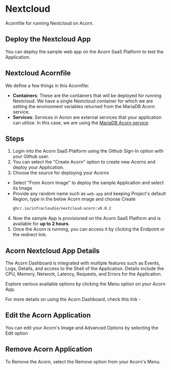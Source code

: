 # Nextcloud
Acornfile for running Nextcloud on Acorn.


## Deploy the Nextcloud App 

You can deploy the sample web app on the Acorn SaaS Platform to test the Application.

## Nextcloud Acornfile

We define a few things in this Acornfile:

- **Containers**: These are the containers that will be deployed for running Nextcloud. We have a single Nextcloud container for which we are setting the environment variables returned from the MariaDB Acorn service.
- **Services**: Services in Acron are external services that your application can utilize. In this case, we are using the [MariaDB Acorn service](https://github.com/acorn-io/mariadb/pkgs/container/mariadb).


## Steps

1. Login into the Acorn SaaS Platform using the Github Sign-In option with your Github user.
2. You can select the "Create Acorn" option to create new Acorns and deploy your Application.
3. Choose the source for deploying your Acorns
  * Select "From Acorn Image" to deploy the sample Application and select its Image
  * Provide any random name such as `web-app` and keeping Project's default Region, type in the below Acorn image and choose Create 
    ```bash
    ghcr.io/infracloudio/nextcloud-acorn:v0.0.2
    ```
4. Now the sample App is provisioned on the Acorn SaaS Platform and is available for **up to 2 hours**.
5. Once the Acorn is running, you can access it by clicking the Endpoint or the redirect link.

## Acorn Nextcloud App Details

The Acorn Dashboard is integrated with multiple features such as Events, Logs, Details, and access to the Shell of the Application. Details include the CPU, Memory, Network, Latency, Requests, and Errors for the Application.

Explore various available options by clicking the Menu option on your Acorn App.

For more details on using the Acorn Dashboard, check this link - 

## Edit the Acorn Application

You can edit your Acorn's Image and Advanced Options by selecting the Edit option 

## Remove Acorn Application

To Remove the Acorn, select the Remove option from your Acorn's Menu.



